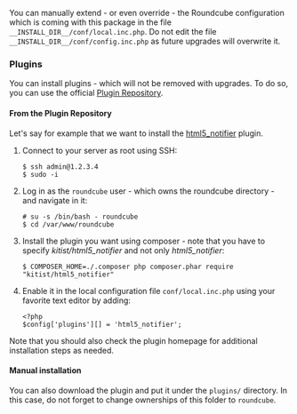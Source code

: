 You can manually extend - or even override - the Roundcube configuration which is coming with this package in the file `__INSTALL_DIR__/conf/local.inc.php`. Do not edit the file `__INSTALL_DIR__/conf/config.inc.php` as future upgrades will overwrite it.

### Plugins

You can install plugins - which will not be removed with upgrades. To do so, you can use the official [Plugin Repository](https://plugins.roundcube.net/).

#### From the Plugin Repository

Let's say for example that we want to install the [html5_notifier](https://packagist.org/packages/kitist/html5_notifier) plugin.

1. Connect to your server as root using SSH:
   ```
   $ ssh admin@1.2.3.4
   $ sudo -i
   ```

2. Log in as the `roundcube` user - which owns the roundcube directory - and navigate in it:
   ```
   # su -s /bin/bash - roundcube
   $ cd /var/www/roundcube
   ```

3. Install the plugin you want using composer - note that you have to specify *kitist/html5_notifier* and not only *html5_notifier*:
   ```
   $ COMPOSER_HOME=./.composer php composer.phar require "kitist/html5_notifier"
   ```

4. Enable it in the local configuration file `conf/local.inc.php` using your favorite text editor by adding:
   ```
   <?php
   $config['plugins'][] = 'html5_notifier';
   ```

Note that you should also check the plugin homepage for additional installation steps as needed.

#### Manual installation

You can also download the plugin and put it under the `plugins/` directory. In this case, do not forget to change ownerships of this folder to `roundcube`.
